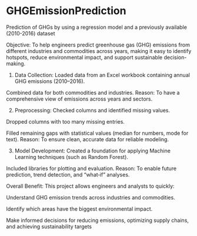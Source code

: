 # GHGEmissionPrediction
Prediction of GHGs by using a regression model and a previously available (2010-2016) dataset 


 Objective: To help engineers predict greenhouse gas (GHG) emissions from different industries and commodities across years, making it easy to identify hotspots, reduce environmental impact, and support sustainable decision-making.

 1. Data Collection: Loaded data from an Excel workbook containing annual GHG emissions (2010–2016).

Combined data for both commodities and industries. Reason: To have a comprehensive view of emissions across years and sectors.

 2. Preprocessing: Checked columns and identified missing values.

Dropped columns with too many missing entries.

Filled remaining gaps with statistical values (median for numbers, mode for text). Reason: To ensure clean, accurate data for reliable modeling.

 3. Model Development: Created a foundation for applying Machine Learning techniques (such as Random Forest).

Included libraries for plotting and evaluation. Reason: To enable future prediction, trend detection, and “what‑if” analyses.



 Overall Benefit: This project allows engineers and analysts to quickly:

Understand GHG emission trends across industries and commodities.

Identify which areas have the biggest environmental impact.

Make informed decisions for reducing emissions, optimizing supply chains, and achieving sustainability targets

